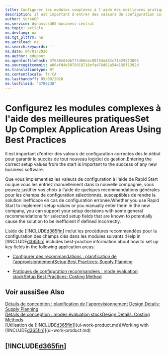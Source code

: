 ```yaml
---
title: Configurer les modules complexes à l'aide des meilleures pratiques | Microsoft Docs
description: Il est important d'entrer des valeurs de configuration correctes dès le début pour garantir le succès de tout nouveau logiciel de gestion.
author: SorenGP
ms.service: dynamics365-business-central
ms.topic: article
ms.devlang: na
ms.tgt_pltfrm: na
ms.workload: na
ms.search.keywords: ''
ms.date: 04/01/2020
ms.author: edupont
ms.openlocfilehash: 37638e84bb7ffd86ebc89f8da482c71429513003
ms.sourcegitcommit: a80afd4e5075018716efad76d82a54e158f1392d
ms.translationtype: HT
ms.contentlocale: fr-CA
ms.lasthandoff: 09/09/2020
ms.locfileid: "3789238"
---
```

# <a name="set-up-complex-application-areas-using-best-practices"></a><span data-ttu-id="56267-103">Configurez les modules complexes à l'aide des meilleures pratiques</span><span class="sxs-lookup"><span data-stu-id="56267-103">Set Up Complex Application Areas Using Best Practices</span></span>
<span data-ttu-id="56267-104">Il est important d'entrer des valeurs de configuration correctes dès le début pour garantir le succès de tout nouveau logiciel de gestion.</span><span class="sxs-lookup"><span data-stu-id="56267-104">Entering the correct setup values from the start is important to the success of any new business software.</span></span>  

 <span data-ttu-id="56267-105">Que vous implémentiez les valeurs de configuration à l'aide de Rapid Start ou que vous les entriez manuellement dans la nouvelle compagnie, vous pouvez justifier vos choix à l'aide de quelques recommandations générales pour les champs de configuration sélectionnés, susceptibles de rendre la solution inefficace en cas de configuration erronée.</span><span class="sxs-lookup"><span data-stu-id="56267-105">Whether you use Rapid Start to implement setup values or you manually enter them in the new company, you can support your setup decisions with some general recommendations for selected setup fields that are known to potentially cause the solution to be inefficient if defined incorrectly.</span></span>  

 <span data-ttu-id="56267-106">L’aide de [!INCLUDE[d365fin](includes/d365fin_md.md)] inclut les procédures recommandées pour la configuration des champs clés dans les modules suivants :</span><span class="sxs-lookup"><span data-stu-id="56267-106">Help in [!INCLUDE[d365fin](includes/d365fin_md.md)] includes best-practice information about how to set up key fields in the following application areas:</span></span>  

-   [<span data-ttu-id="56267-107">Configurer des recommandations : planification de l'approvisionnement</span><span class="sxs-lookup"><span data-stu-id="56267-107">Setup Best Practices: Supply Planning</span></span>](setup-best-practices-supply-planning.md)  

-   [<span data-ttu-id="56267-108">Pratiques de configuration recommandées : mode évaluation stock</span><span class="sxs-lookup"><span data-stu-id="56267-108">Setup Best Practices: Costing Method</span></span>](setup-best-practices-costing-method.md)  

## <a name="see-also"></a><span data-ttu-id="56267-109">Voir aussi</span><span class="sxs-lookup"><span data-stu-id="56267-109">See Also</span></span>  
<span data-ttu-id="56267-110">[Détails de conception : planification de l'approvisionnement](design-details-supply-planning.md) </span><span class="sxs-lookup"><span data-stu-id="56267-110">[Design Details: Supply Planning](design-details-supply-planning.md) </span></span>  
[<span data-ttu-id="56267-111">Détails de conception : modes évaluation stock</span><span class="sxs-lookup"><span data-stu-id="56267-111">Design Details: Costing Methods</span></span>](design-details-costing-methods.md)  
<span data-ttu-id="56267-112">[Utilisation de [!INCLUDE[d365fin](includes/d365fin_md.md)]](ui-work-product.md)</span><span class="sxs-lookup"><span data-stu-id="56267-112">[Working with [!INCLUDE[d365fin](includes/d365fin_md.md)]](ui-work-product.md)</span></span>

## [!INCLUDE[d365fin](includes/free_trial_md.md)]  
 
